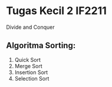 # Tugas Kecil 2 IF2211
Divide and Conquer

## Algoritma Sorting:
1. Quick Sort
2. Merge Sort
3. Insertion Sort
4. Selection Sort
